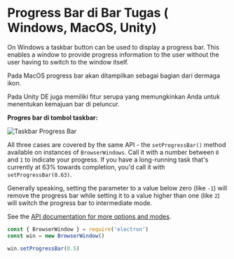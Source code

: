 # Progress Bar di Bar Tugas ( Windows, MacOS, Unity)

On Windows a taskbar button can be used to display a progress bar. This enables a window to provide progress information to the user without the user having to switch to the window itself.

Pada MacOS progress bar akan ditampilkan sebagai bagian dari dermaga ikon.

Pada Unity DE juga memiliki fitur serupa yang memungkinkan Anda untuk menentukan kemajuan bar di peluncur.

__Progres bar di tombol taskbar:__

![Taskbar Progress Bar](https://cloud.githubusercontent.com/assets/639601/5081682/16691fda-6f0e-11e4-9676-49b6418f1264.png)

All three cases are covered by the same API - the `setProgressBar()` method available on instances of `BrowserWindows`. Call it with a number between `0` and `1` to indicate your progress. If you have a long-running task that's currently at 63% towards completion, you'd call it with `setProgressBar(0.63)`.

Generally speaking, setting the parameter to a value below zero (like `-1`) will remove the progress bar while setting it to a value higher than one (like `2`) will switch the progress bar to intermediate mode.

See the [API documentation for more options and modes](../api/browser-window.md#winsetprogressbarprogress).

```javascript
const { BrowserWindow } = require('electron')
const win = new BrowserWindow()

win.setProgressBar(0.5)
```
